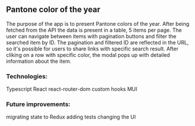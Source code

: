 ## Pantone color of the year

The purpose of the app is to present Pantone colors of the year. After being fetched from the API the data is present in a table, 5 items per page. The user can navigate between items with pagination buttons and filter the searched item by ID. The pagination and filtered ID are reflected in the URL, so it's possible for users to share links with specific search result. After cliking on a row with specific color, the modal pops up with detailed information about the item.

### Technologies:
Typescript
React
react-router-dom
custom hooks
MUI

### Future improvements:
migrating state to Redux
adding tests
changing the UI
